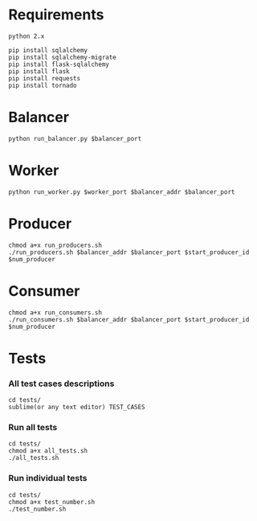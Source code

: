 Requirements
=======
	python 2.x

	pip install sqlalchemy
	pip install sqlalchemy-migrate
	pip install flask-sqlalchemy
	pip install flask
	pip install requests
	pip install tornado

Balancer
=======
	python run_balancer.py $balancer_port

Worker
=======
	python run_worker.py $worker_port $balancer_addr $balancer_port

Producer
=======
	chmod a+x run_producers.sh
	./run_producers.sh $balancer_addr $balancer_port $start_producer_id $num_producer
	
Consumer
=======
	chmod a+x run_consumers.sh
	./run_consumers.sh $balancer_addr $balancer_port $start_producer_id $num_producer

Tests
=======
### All test cases descriptions
	cd tests/
	sublime(or any text editor) TEST_CASES

### Run all tests
	cd tests/
	chmod a+x all_tests.sh
	./all_tests.sh

### Run individual tests
	cd tests/
	chmod a+x test_number.sh
	./test_number.sh
